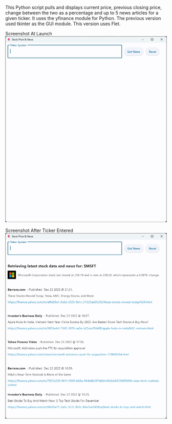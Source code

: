 This Python script pulls and displays current price, previous closing price, change between the two as a percentage and up to 5 news articles for a given ticker. It uses the yfinance module for Python. The previous version used tkinter as the GUI module. This version uses Flet.

Screenshot At Launch
![Screenshot After Launch](/spn_fig1.jpg?raw=true "Stock Price & News: Screenshot (Windows)")

Screenshot After Ticker Entered
![Screenshot After Search](/spn_fig2.jpg?raw=true "Stock Price & News: Screenshot (Windows)")
